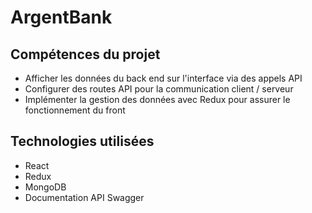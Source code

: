 # ArgentBank

## Compétences du projet

- Afficher les données du back end sur l'interface via des appels API
- Configurer des routes API pour la communication client / serveur
- Implémenter la gestion des données avec Redux pour assurer le fonctionnement du front

## Technologies utilisées

- React
- Redux
- MongoDB
- Documentation API Swagger

  
